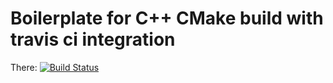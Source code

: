 Boilerplate for C++ CMake build with travis ci integration
==========================================================

There: [![Build Status](https://travis-ci.org/ioupg/travis-cmake.svg)](https://travis-ci.org/ioupg/travis-cmake)
